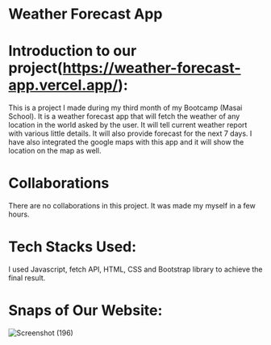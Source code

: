 # Weather Forecast App
# Introduction to our project(https://weather-forecast-app.vercel.app/):

This is a project I made during my third month of my Bootcamp (Masai School). It is a weather forecast app that will fetch the weather of any location in the world asked by the user. It will tell current weather report with various little details. It will also provide forecast for the next 7 days. I have also integrated the google maps with this app and it will show the location on the map as well.


# Collaborations
There are no collaborations in this project. It was made my myself in a few hours.

# Tech Stacks Used:
I used Javascript, fetch API, HTML, CSS and Bootstrap library to achieve the final result.

# Snaps of Our Website:
![Screenshot (196)](https://user-images.githubusercontent.com/81103012/166098202-5c7e32ce-5743-4755-b7fb-09c66da80d12.png)

  
